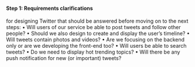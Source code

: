 
#### Step 1: Requirements clarifications
for designing Twitter that should be answered before moving on to the next steps:
• Will users of our service be able to post tweets and follow other people?
• Should we also design to create and display the user’s timeline?
• Will tweets contain photos and videos?
• Are we focusing on the backend only or are we developing the front-end too?
• Will users be able to search tweets?
• Do we need to display hot trending topics?
• Will there be any push notification for new (or important) tweets?
<!--stackedit_data:
eyJoaXN0b3J5IjpbLTE3ODc0Njk1MThdfQ==
-->